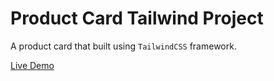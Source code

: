 # Product Card Tailwind Project

A product card that built using `TailwindCSS` framework.

[Live Demo](https://mahelhelou.github.io/product-card)
